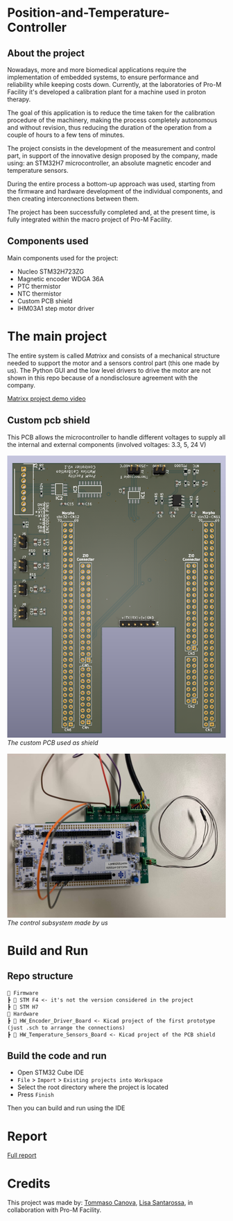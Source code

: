 # Position-and-Temperature-Controller

## About the project 
Nowadays, more and more biomedical applications require the implementation of embedded systems, to ensure performance and reliability while keeping costs down. Currently, at the laboratories of Pro-M Facility it's developed a calibration plant for a machine used in proton therapy. 

The goal of this application is to reduce the time taken for the calibration procedure of the machinery, making the process completely autonomous and without revision, thus reducing the duration of the operation from a couple of hours to a few tens of minutes.

The project consists in the development of the measurement and control part, in support of the innovative design proposed by the company, made using: an STM32H7 microcontroller, an absolute magnetic encoder and temperature sensors.

During the entire process a bottom-up approach was used, starting from the firmware and hardware development of the individual components, and then creating interconnections between them. 

The project has been successfully completed and, at the present time, is fully integrated within the macro project of Pro-M Facility.

## Components used

Main components used for the project:
- Nucleo STM32H723ZG
- Magnetic encoder WDGA 36A
- PTC thermistor
- NTC thermistor
- Custom PCB shield
- IHM03A1 step motor driver

# The main project

The entire system is called _Matrixx_ and consists of a mechanical structure needed to support the motor and a sensors control part (this one made by us). The Python GUI and the low level drivers to drive the motor are not shown in this repo because of a nondisclosure agreement with the company. 

[Matrixx project demo video](media/Embedded%20System%20Video%20-%20Proton.mp4)

## Custom pcb shield
This PCB allows the microcontroller to handle different voltages to supply all the internal and external components (involved voltages: 3.3, 5, 24 V)<br><br>
![custom shield pcb](media/board%20di%20supporto%203d.png)
<br>_The custom PCB used as shield_<br><br>
![mounted board](media/hw_setup.jpeg)
<br>_The control subsystem made by us_


# Build and Run
## Repo structure
    📂 Firmware
    ┣ 📂 STM F4 <- it's not the version considered in the project
    ┣ 📂 STM H7 
    📂 Hardware
    ┣ 📂 HW_Encoder_Driver_Board <- Kicad project of the first prototype (just .sch to arrange the connections) 
    ┣ 📂 HW_Temperature_Sensors_Board <- Kicad project of the PCB shield

## Build the code and run
- Open STM32 Cube IDE
- `File` > `Import` > `Existing projects into Workspace`
- Select the root directory where the project is located
- Press `Finish`

Then you can build and run using the IDE

# Report
[Full report](/Canova_Santarossa_Embedded_Systems_Project_Report.pdfC)

# Credits
This project was made by:
[Tommaso Canova](https://github.com/cannox227),
[Lisa Santarossa](https://github.com/lisasnt), in collaboration with Pro-M Facility.